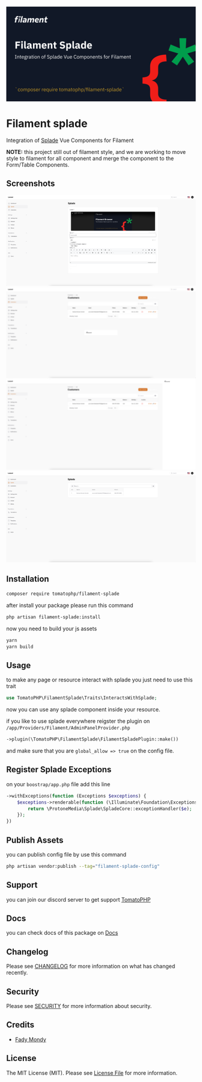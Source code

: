 ![Screenshot](./arts/screenshot.png)

# Filament splade

Integration of [Splade](https://splade.dev/) Vue Components for Filament

**NOTE:**
this project still out of filament style, and we are working to move style to filament for all component and merge the component to the Form/Table Components.

## Screenshots

![Screenshot](./arts/form.png)
![Screenshot](./arts/modal.png)
![Screenshot](./arts/slideover.png)
![Screenshot](./arts/table.png)

## Installation

```bash
composer require tomatophp/filament-splade
```

after install your package please run this command

```bash
php artisan filament-splade:install
```

now you need to build your js assets

```bash
yarn
yarn build
```

## Usage

to make any page or resource interact with splade you just need to use this trait

```php
use TomatoPHP\FilamentSplade\Traits\InteractsWithSplade;
```

now you can use any splade component inside your resource.

if you like to use splade everywhere reigster the plugin on `/app/Providers/Filament/AdminPanelProvider.php`

```php
->plugin(\TomatoPHP\FilamentSplade\FilamentSpladePlugin::make())
```

and make sure that you are `global_allow => true` on the config file.

## Register Splade Exceptions

on your `boostrap/app.php` file add this line

```php
->withExceptions(function (Exceptions $exceptions) {
    $exceptions->renderable(function (\Illuminate\Foundation\Exceptions\Handler $e) {
        return \ProtoneMedia\Splade\SpladeCore::exceptionHandler($e);
    });
})
```

## Publish Assets

you can publish config file by use this command

```bash
php artisan vendor:publish --tag="filament-splade-config"
```

## Support

you can join our discord server to get support [TomatoPHP](https://discord.gg/Xqmt35Uh)

## Docs

you can check docs of this package on [Docs](https://docs.tomatophp.com/plugins/laravel-package-generator)

## Changelog

Please see [CHANGELOG](CHANGELOG.md) for more information on what has changed recently.

## Security

Please see [SECURITY](SECURITY.md) for more information about security.

## Credits

- [Fady Mondy](mailto:info@3x1.io)

## License

The MIT License (MIT). Please see [License File](LICENSE.md) for more information.
